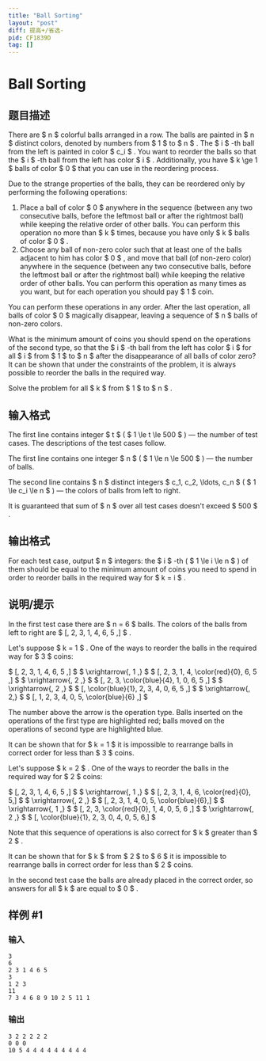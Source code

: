 ```yaml
---
title: "Ball Sorting"
layout: "post"
diff: 提高+/省选-
pid: CF1839D
tag: []
---
```


# Ball Sorting

## 题目描述

There are $ n $ colorful balls arranged in a row. The balls are painted in $ n $ distinct colors, denoted by numbers from $ 1 $ to $ n $ . The $ i $ -th ball from the left is painted in color $ c_i $ . You want to reorder the balls so that the $ i $ -th ball from the left has color $ i $ . Additionally, you have $ k \ge 1 $ balls of color $ 0 $ that you can use in the reordering process.

Due to the strange properties of the balls, they can be reordered only by performing the following operations:

1. Place a ball of color $ 0 $ anywhere in the sequence (between any two consecutive balls, before the leftmost ball or after the rightmost ball) while keeping the relative order of other balls. You can perform this operation no more than $ k $ times, because you have only $ k $ balls of color $ 0 $ .
2. Choose any ball of non-zero color such that at least one of the balls adjacent to him has color $ 0 $ , and move that ball (of non-zero color) anywhere in the sequence (between any two consecutive balls, before the leftmost ball or after the rightmost ball) while keeping the relative order of other balls. You can perform this operation as many times as you want, but for each operation you should pay $ 1 $ coin.

You can perform these operations in any order. After the last operation, all balls of color $ 0 $ magically disappear, leaving a sequence of $ n $ balls of non-zero colors.

What is the minimum amount of coins you should spend on the operations of the second type, so that the $ i $ -th ball from the left has color $ i $ for all $ i $ from $ 1 $ to $ n $ after the disappearance of all balls of color zero? It can be shown that under the constraints of the problem, it is always possible to reorder the balls in the required way.

Solve the problem for all $ k $ from $ 1 $ to $ n $ .

## 输入格式

The first line contains integer $ t $ ( $ 1 \le t \le 500 $ ) — the number of test cases. The descriptions of the test cases follow.

The first line contains one integer $ n $ ( $ 1 \le n \le 500 $ ) — the number of balls.

The second line contains $ n $ distinct integers $ c_1, c_2, \ldots, c_n $ ( $ 1 \le c_i \le n $ ) — the colors of balls from left to right.

It is guaranteed that sum of $ n $ over all test cases doesn't exceed $ 500 $ .

## 输出格式

For each test case, output $ n $ integers: the $ i $ -th ( $ 1 \le i \le n $ ) of them should be equal to the minimum amount of coins you need to spend in order to reorder balls in the required way for $ k = i $ .

## 说明/提示

In the first test case there are $ n = 6 $ balls. The colors of the balls from left to right are $ [\, 2, 3, 1, 4, 6, 5 \,] $ .

Let's suppose $ k = 1 $ . One of the ways to reorder the balls in the required way for $ 3 $ coins:

 $ [\, 2, 3, 1, 4, 6, 5 \,] $ $ \xrightarrow{\, 1 \,} $ $ [\, 2, 3, 1, 4, \color{red}{0}, 6, 5 \,] $ $ \xrightarrow{\, 2 \,} $ $ [\, 2, 3, \color{blue}{4}, 1, 0, 6, 5 \,] $ $ \xrightarrow{\, 2 \,} $ $ [\, \color{blue}{1}, 2, 3, 4, 0, 6, 5 \,] $ $ \xrightarrow{\, 2\,} $ $ [\, 1, 2, 3, 4, 0, 5, \color{blue}{6} \,] $

The number above the arrow is the operation type. Balls inserted on the operations of the first type are highlighted red; balls moved on the operations of second type are highlighted blue.

It can be shown that for $ k = 1 $ it is impossible to rearrange balls in correct order for less than $ 3 $ coins.

Let's suppose $ k = 2 $ . One of the ways to reorder the balls in the required way for $ 2 $ coins:

 $ [\, 2, 3, 1, 4, 6, 5 \,] $ $ \xrightarrow{\, 1 \,} $ $ [\, 2, 3, 1, 4, 6, \color{red}{0}, 5\,] $ $ \xrightarrow{\, 2 \,} $ $ [\, 2, 3, 1, 4, 0, 5, \color{blue}{6}\,] $ $ \xrightarrow{\, 1 \,} $ $ [\, 2, 3, \color{red}{0}, 1, 4, 0, 5, 6 \,] $ $ \xrightarrow{\, 2 \,} $ $ [\, \color{blue}{1}, 2, 3, 0, 4, 0, 5, 6\,] $

Note that this sequence of operations is also correct for $ k $ greater than $ 2 $ .

It can be shown that for $ k $ from $ 2 $ to $ 6 $ it is impossible to rearrange balls in correct order for less than $ 2 $ coins.

In the second test case the balls are already placed in the correct order, so answers for all $ k $ are equal to $ 0 $ .

## 样例 #1

### 输入

```
3
6
2 3 1 4 6 5
3
1 2 3
11
7 3 4 6 8 9 10 2 5 11 1
```

### 输出

```
3 2 2 2 2 2 
0 0 0 
10 5 4 4 4 4 4 4 4 4 4
```

